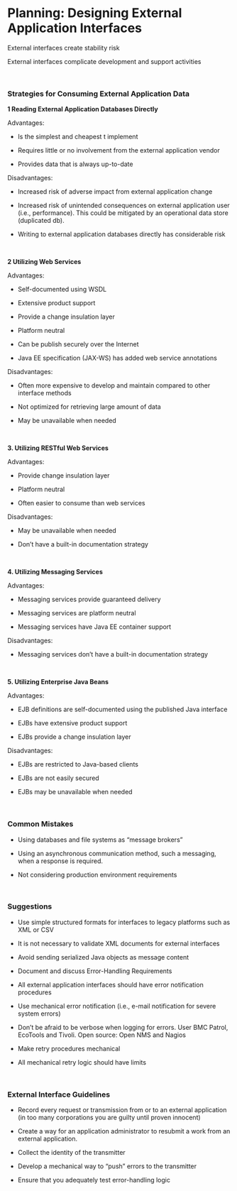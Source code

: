 
# Planning: Designing External Application Interfaces



External interfaces create stability risk

External interfaces complicate development and support activities

 

### Strategies for Consuming External Application Data

**1 Reading External Application Databases Directly**

Advantages:

-   Is the simplest and cheapest t implement

-   Requires little or no involvement from the external application vendor

-   Provides data that is always up-to-date

Disadvantages:

-   Increased risk of adverse impact from external application change

-   Increased risk of unintended consequences on external application user
    (i.e., performance). This could be mitigated by an operational data store
    (duplicated db).

-   Writing to external application databases directly has considerable risk

 

**2 Utilizing Web Services**

Advantages:

-   Self-documented using WSDL

-   Extensive product support

-   Provide a change insulation layer

-   Platform neutral

-   Can be publish securely over the Internet

-   Java EE specification (JAX-WS) has added web service annotations

Disadvantages:

-   Often more expensive to develop and maintain compared to other interface
    methods

-   Not optimized for retrieving large amount of data

-   May be unavailable when needed

 

**3. Utilizing RESTful Web Services**

Advantages:

-   Provide change insulation layer

-   Platform neutral

-   Often easier to consume than web services

Disadvantages:

-   May be unavailable when needed

-   Don’t have a built-in documentation strategy

 

**4. Utilizing Messaging Services**

Advantages:

-   Messaging services provide guaranteed delivery

-   Messaging services are platform neutral

-   Messaging services have Java EE container support

Disadvantages:

-   Messaging services don’t have a built-in documentation strategy

 

**5. Utilizing Enterprise Java Beans**

Advantages:

-   EJB definitions are self-documented using the published Java interface

-   EJBs have extensive product support

-   EJBs provide a change insulation layer

Disadvantages:

-   EJBs are restricted to Java-based clients

-   EJBs are not easily secured

-   EJBs may be unavailable when needed

 

### Common Mistakes

-   Using databases and file systems as “message brokers”

-   Using an asynchronous communication method, such a messaging, when a
    response is required.

-   Not considering production environment requirements

 

### Suggestions

-   Use simple structured formats for interfaces to legacy platforms such as XML
    or CSV

-   It is not necessary to validate XML documents for external interfaces

-   Avoid sending serialized Java objects as message content

-   Document and discuss Error-Handling Requirements

-   All external application interfaces should have error notification
    procedures

-   Use mechanical error notification (i.e., e-mail notification for severe
    system errors)

-   Don’t be afraid to be verbose when logging for errors. User BMC Patrol,
    EcoTools and Tivoli. Open source: Open NMS and Nagios

-   Make retry procedures mechanical

-   All mechanical retry logic should have limits

 

### External Interface Guidelines

-   Record every request or transmission from or to an external application (in
    too many corporations you are guilty until proven innocent)

-   Create a way for an application administrator to resubmit a work from an
    external application.

-   Collect the identity of the transmitter

-   Develop a mechanical way to “push” errors to the transmitter

-   Ensure that you adequately test error-handling logic

 

 

 

 

 

 

 

 

 

 

 

 
